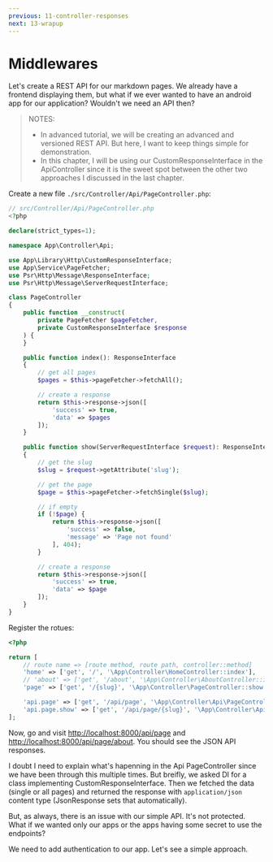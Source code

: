 ```yaml
---
previous: 11-controller-responses
next: 13-wrapup
---
```


# Middlewares

Let's create a REST API for our markdown pages. We already have a frontend displaying them, but what if we ever wanted to have an android app for our application? Wouldn't we need an API then?

> NOTES:
>
> - In advanced tutorial, we will be creating an advanced and versioned REST API. But here, I want to keep things simple for demonstration.
> - In this chapter, I will be using our CustomResponseInterface in the ApiController since it is the sweet spot between the other two approaches I discussed in the last chapter.

Create a new file `./src/Controller/Api/PageController.php`:

```php
// src/Controller/Api/PageController.php
<?php

declare(strict_types=1);

namespace App\Controller\Api;

use App\Library\Http\CustomResponseInterface;
use App\Service\PageFetcher;
use Psr\Http\Message\ResponseInterface;
use Psr\Http\Message\ServerRequestInterface;

class PageController
{
    public function __construct(
        private PageFetcher $pageFetcher,
        private CustomResponseInterface $response
    ) {
    }

    public function index(): ResponseInterface
    {
        // get all pages
        $pages = $this->pageFetcher->fetchAll();

        // create a response
        return $this->response->json([
            'success' => true,
            'data' => $pages
        ]);
    }

    public function show(ServerRequestInterface $request): ResponseInterface
    {
        // get the slug
        $slug = $request->getAttribute('slug');

        // get the page
        $page = $this->pageFetcher->fetchSingle($slug);

        // if empty
        if (!$page) {
            return $this->response->json([
                'success' => false,
                'message' => 'Page not found'
            ], 404);
        }

        // create a response
        return $this->response->json([
            'success' => true,
            'data' => $page
        ]);
    }
}
```

Register the rotues:

```php
<?php

return [
    // route name => [route method, route path, controller::method]
    'home' => ['get', '/', '\App\Controller\HomeController::index'],
    // 'about' => ['get', '/about', '\App\Controller\AboutController::index'],
    'page' => ['get', '/{slug}', '\App\Controller\PageController::show'],

    'api.page' => ['get', '/api/page', '\App\Controller\Api\PageController::index'],
    'api.page.show' => ['get', '/api/page/{slug}', '\App\Controller\Api\PageController::show'],
];
```

Now, go and visit <http://localhost:8000/api/page> and <http://localhost:8000/api/page/about>. You should see the JSON API responses.

I doubt I need to explain what's hapenning in the Api PageController since we have been through this multiple times. But breifly, we asked DI for a class implementing CustomResponseInterface. Then we fetched the data (single or all pages) and returned the response with `application/json` content type (JsonResponse sets that automatically).

But, as always, there is an issue with our simple API. It's not protected. What if we wanted only our apps or the apps having some secret to use the endpoints?

We need to add authentication to our app. Let's see a simple approach.
